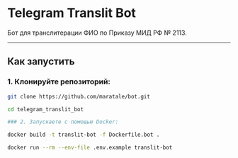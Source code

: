 # Telegram Translit Bot

Бот для транслитерации ФИО по Приказу МИД РФ № 2113.

---

## Как запустить

### 1. Клонируйте репозиторий:

```bash
git clone https://github.com/maratale/bot.git

cd telegram_translit_bot

### 2. Запускаете с помощью Docker:

docker build -t translit-bot -f Dockerfile.bot .

docker run --rm --env-file .env.example translit-bot
